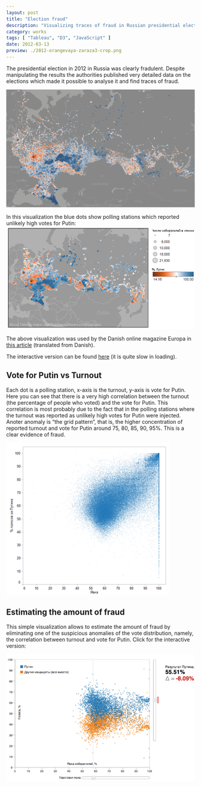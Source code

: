 ```yaml
---
layout: post
title: "Election fraud"
description: "Visualizing traces of fraud in Russian presidential election in 2012 and estimating the amount of fraud."
category: works
tags: [ "Tableau", "D3", "JavaScript" ]
date: 2012-03-13
preview: ./2012-orangevaya-zaraza3-crop.png
---
```


  The presidential election in 2012 in Russia was clearly fradulent.
  Despite manipulating the results the authorities published very detailed data on the elections
  which made it possible to analyse it and find traces of fraud.

![Vote for Putin in 2012 presidential elections in Russia.](./2012-orangevaya-zaraza3-crop.png)


In this visualization the blue dots show polling stations which reported unlikely high votes for Putin:
![Vote for Putin in 2012 presidential elections in Russia.](./2012-orangevaya-zaraza3-sm.png)

The above visualization was used by the Danish online magazine Europa in [this article](http://translate.google.com/translate?sl=auto&tl=en&js=n&prev=_t&hl=en&ie=UTF-8&u=http%3A%2F%2Fmagasineteuropa.dk%2F%3Fp%3D5544&act=url) (translated from Danish).

The interactive version can be found [here](http://public.tableausoftware.com/views/russian-presidential-elections-2012-map-orange/sheet1?:embed=y) (it is quite slow in loading).



## Vote for Putin vs Turnout

Each dot is a polling station, x-axis is the turnout, y-axis is vote for Putin. Here you can see that there is a very high correlation between the turnout (the percentage of people who voted) and the vote for Putin. This correlation is most probably due to the fact that in the polling stations where the turnout was reported as unlikely high votes for Putin were injected.
Anoter anomaly is “the grid pattern”, that is, the higher concentration of reported turnout and vote for Putin around 75, 80, 85, 90, 95%. This is a clear evidence of fraud.

![Vote for Putin in 2012 presidential elections in Russia.](vote-to-turnout-sm.png)


## Estimating the amount of fraud

This simple visualization allows to estimate the amount of fraud by eliminating one of the suspicious anomalies of the vote distribution, namely, the correlation between turnout and vote for Putin. Click for the interactive version:

<a href="http://diuf.unifr.ch/people/boyandii/pub/elections/2012/">
<img title="Estimating the amount of fraud in 2012 presidential elections in Russia." src="estimate.png">
</a>
